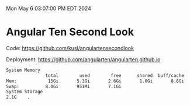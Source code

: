 Mon May  6 03:07:00 PM EDT 2024

# Angular Ten Second Look

Code: https://github.com/kusl/angulartensecondlook

Deployment: https://github.com/angularten/angularten.github.io

```bash
System Memory
               total        used        free      shared  buff/cache   available
Mem:            15Gi       5.3Gi       2.6Gi       1.0Gi       8.8Gi        10Gi
Swap:          8.0Gi       951Mi       7.1Gi
System Storage
2.1G	.
